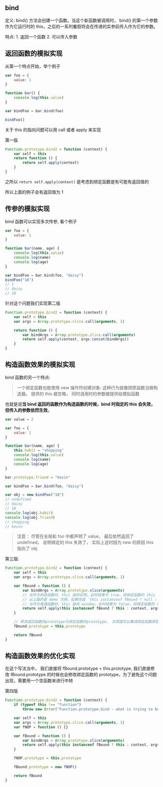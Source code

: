 ## bind

定义: bind() 方法会创建一个函数。当这个新函数被调用时， bind() 的第一个参数作为它运行时的 this，之后的一系列餐厨将会在传递的实参前传入作为它的参数。

特点: 1. 返回一个函数 2. 可以传入参数

## 返回函数的模拟实现

从第一个特点开始，举个例子

```js
var foo = {
	value: 1
}

function bar() {
	console.log(this.value)
}

var bindFoo = bar.bind(foo)

bindFoo()
```

关于 this 的指向问题可以用 call 或者 apply 来实现

第一版

```js
Function.prototype.bind2 = function (context) {
	var self = this
	return function () {
		return self.apply(context)
	}
}
```

之所以 `return self.apply(context)` 是考虑到绑定函数是有可能有返回值的

所以上面的例子会有返回值为 1

## 传参的模拟实现

bind 函数可以实现多次传参, 看个例子

```js
var foo = {
	value: 1
}

function bar(name, age) {
	console.log(this.value)
	console.log(name)
	console.log(age)
}

var bindFoo = bar.bind(foo, "daisy")
bindFoo("18")
// 1
// daisy
// 18
```

针对这个问题我们实现第二版

```js
Function.prototype.bind2 = function (context) {
	var self = this
	var args = Array.prototype.slice.call(arguments, 1)

	return function () {
		var bindArgs = Array.prototype.slice.call(arguments)
		return self.apply(context, args.concat(bindArgs))
	}
}
```

## 构造函数效果的模拟实现

bind 函数的另一个特点:

> 一个绑定函数也能使用 new 操作符创建对象: 这种行为就像把原函数当做构造器。 提供的 this 被忽略， 同时调用时的参数被提供给模拟函数

也就是说**当 bind 返回的函数作为构造函数的时候，bind 时指定的 this 会失效， 但传入的参数依然生效**。

```js
var value = 2

var foo = {
	value: 1
}

function bar(name, age) {
	this.habit = "shopping"
	console.log(this.value)
	console.log(name)
	console.log(age)
}

bar.prototype.friend = "kevin"

var bindFoo = bar.bind(foo, "daisy")

var obj = new bindFoo("18")
// undefined
// daisy
// 18
console.log(obj.habit)
console.log(obj.friend)
// shopping
// kevin
```

> 注意： 尽管在全局和 foo 中都声明了 value， 最后依然返回了 undefined， 说明绑定的 this 失效了， 实际上这时因为 new 的原因 this 指向了 obj

第三版:

```js
Function.prototype.bind2 = function (context) {
	var self = this
	var args = Array.prototype.slice.call(arguments, 1)

	var fBound = function () {
		var bindArgs = Array.prototype.slice(arguments)
		// 当作为构造函数时，this 指向实例，此时结果为 true，将绑定函数的 this 指向该实例，可以让实例获得来自绑定函数的值
		// 以上面的是 demo 为例，如果改成 `this instanceof fBound ? null : context`，实例只是一个空对象，将 null 改成 this ，实例会具有 habit 属性
		// 当作为普通函数时，this 指向 window，此时结果为 false，将绑定函数的 this 指向 context
		return self.apply(this instanceof fBound ? this : context, args.concat(bindArgs))
	}

	// 修改返回函数的prototype为绑定函数的prototype， 实例就可以集成绑定函数原型中的值
	fBound.prototype = this.prototype

	return fBound
}
```

## 构造函数效果的优化实现

在这个写法当中， 我们直接将 fBound.prototype = this.prototype, 我们直接修改 fBound.prototype 的时候也会修改绑定函数的 prototype，为了避免这个问题出现，需要用一个空函数来进行中转

第四版

```js
Function.prototype.bind2 = function (context) {
	if (typeof this !== "function")
		throw new Error("Function.prototype.bind - what is trying to be bound is not callable")

	var self = this
	var args = Array.prototype.slice.call(arguments, 1)
	var fNOP = function () {}

	var fBound = function () {
		var bindArgs = Array.prototype.slice(arguments)
		return self.apply(this instanceof fBound ? this : context, args.concat(bindArgs))
	}

	fNOP.prototype = this.prototype

	fBound.prototype = new fNOP()

	return fBound
}
```
